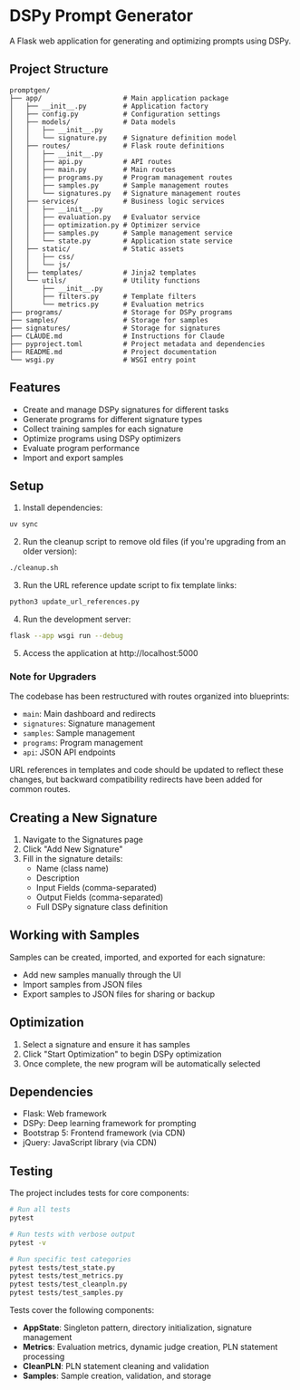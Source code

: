 # DSPy Prompt Generator

A Flask web application for generating and optimizing prompts using DSPy.

## Project Structure

```
promptgen/
├── app/                    # Main application package
│   ├── __init__.py         # Application factory
│   ├── config.py           # Configuration settings
│   ├── models/             # Data models
│   │   ├── __init__.py
│   │   └── signature.py    # Signature definition model
│   ├── routes/             # Flask route definitions
│   │   ├── __init__.py
│   │   ├── api.py          # API routes
│   │   ├── main.py         # Main routes
│   │   ├── programs.py     # Program management routes
│   │   ├── samples.py      # Sample management routes
│   │   └── signatures.py   # Signature management routes
│   ├── services/           # Business logic services
│   │   ├── __init__.py
│   │   ├── evaluation.py   # Evaluator service
│   │   ├── optimization.py # Optimizer service
│   │   ├── samples.py      # Sample management service
│   │   └── state.py        # Application state service
│   ├── static/             # Static assets
│   │   ├── css/
│   │   └── js/
│   ├── templates/          # Jinja2 templates
│   └── utils/              # Utility functions
│       ├── __init__.py
│       ├── filters.py      # Template filters
│       └── metrics.py      # Evaluation metrics
├── programs/               # Storage for DSPy programs
├── samples/                # Storage for samples
├── signatures/             # Storage for signatures
├── CLAUDE.md               # Instructions for Claude
├── pyproject.toml          # Project metadata and dependencies
├── README.md               # Project documentation
└── wsgi.py                 # WSGI entry point
```

## Features

- Create and manage DSPy signatures for different tasks
- Generate programs for different signature types
- Collect training samples for each signature
- Optimize programs using DSPy optimizers
- Evaluate program performance
- Import and export samples

## Setup

1. Install dependencies:
```bash
uv sync
```

2. Run the cleanup script to remove old files (if you're upgrading from an older version):
```bash
./cleanup.sh
```

3. Run the URL reference update script to fix template links:
```bash
python3 update_url_references.py
```

4. Run the development server:
```bash
flask --app wsgi run --debug
```

5. Access the application at http://localhost:5000

### Note for Upgraders

The codebase has been restructured with routes organized into blueprints:
- `main`: Main dashboard and redirects
- `signatures`: Signature management
- `samples`: Sample management
- `programs`: Program management
- `api`: JSON API endpoints

URL references in templates and code should be updated to reflect these changes, but backward compatibility redirects have been added for common routes.

## Creating a New Signature

1. Navigate to the Signatures page
2. Click "Add New Signature"
3. Fill in the signature details:
   - Name (class name)
   - Description
   - Input Fields (comma-separated)
   - Output Fields (comma-separated)
   - Full DSPy signature class definition

## Working with Samples

Samples can be created, imported, and exported for each signature:

- Add new samples manually through the UI
- Import samples from JSON files
- Export samples to JSON files for sharing or backup

## Optimization

1. Select a signature and ensure it has samples
2. Click "Start Optimization" to begin DSPy optimization
3. Once complete, the new program will be automatically selected

## Dependencies

- Flask: Web framework
- DSPy: Deep learning framework for prompting
- Bootstrap 5: Frontend framework (via CDN)
- jQuery: JavaScript library (via CDN)

## Testing

The project includes tests for core components:

```bash
# Run all tests
pytest

# Run tests with verbose output
pytest -v

# Run specific test categories
pytest tests/test_state.py
pytest tests/test_metrics.py
pytest tests/test_cleanpln.py
pytest tests/test_samples.py
```

Tests cover the following components:

- **AppState**: Singleton pattern, directory initialization, signature management
- **Metrics**: Evaluation metrics, dynamic judge creation, PLN statement processing
- **CleanPLN**: PLN statement cleaning and validation
- **Samples**: Sample creation, validation, and storage
